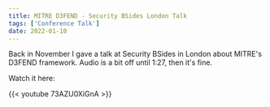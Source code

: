 ```yaml
---
title: MITRE D3FEND - Security BSides London Talk
tags: ['Conference Talk']
date: 2022-01-10
---
```


Back in November I gave a talk at Security BSides in London about MITRE's D3FEND framework. Audio is a bit off until 1:27, then it's fine.

Watch it here:

{{< youtube 73AZU0XiGnA >}}